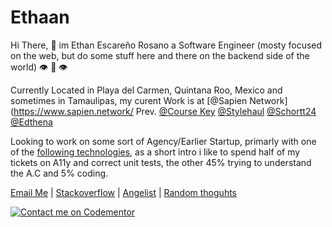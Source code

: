 # Ethaan

Hi There, 🖖 im Ethan Escareño Rosano a Software Engineer (mosty focused on the web, but do some stuff here and there on the backend side of the world) 👁️ 👅 👁️


Currently Located in Playa del Carmen, Quintana Roo, Mexico and sometimes in Tamaulipas, my curent Work is at [@Sapien Network](https://www.sapien.network/ Prev. [@Course Key](https://coursekey.com/) [@Stylehaul](https://angel.co/company/stylehaul) [@Schortt24](https://www.schrott24.de/) [@Edthena](https://www.edthena.com/)


Looking to work on some sort of Agency/Earlier Startup, primarly with one of the [following technologies](https://github.com/Ethaan?tab=stars), as a short intro i like to spend half of my tickets on A11y and correct unit tests, the other 45% trying to understand the A.C and 5% coding.


[Email Me](mailto:ethan.rosanoo@gmail.com) | [Stackoverflow](https://stackoverflow.com/users/3961546/ethaan) | [Angelist](https://angel.co/u/ethaan) | [Random thoguhts](https://ethaan.js.org/)

[![Contact me on Codementor](https://www.codementor.io/m-badges/ethaan/im-a-cm-b.svg)](https://www.codementor.io/@ethaan?refer=badge)
